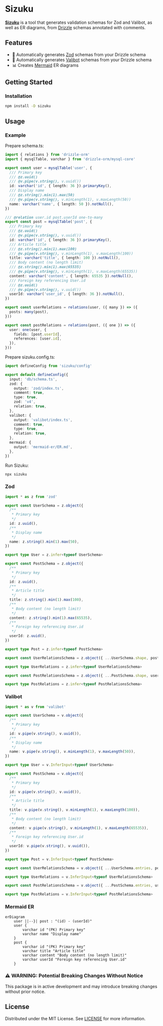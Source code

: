 # Sizuku

**[Sizuku](https://www.npmjs.com/package/sizuku)** is a tool that generates validation schemas for Zod and Valibot, as well as ER diagrams, from [Drizzle](https://orm.drizzle.team/) schemas annotated with comments.

## Features

- 💎 Automatically generates [Zod](https://zod.dev/) schemas from your Drizzle schema
- 🤖 Automatically generates [Valibot](https://valibot.dev/) schemas from your Drizzle schema
- 📊 Creates [Mermaid](https://mermaid.js.org/) ER diagrams


## Getting Started

### Installation

```bash
npm install -D sizuku
```

## Usage

### Example

Prepare schema.ts:

```ts
import { relations } from 'drizzle-orm'
import { mysqlTable, varchar } from 'drizzle-orm/mysql-core'

export const user = mysqlTable('user', {
  /// Primary key
  /// @z.uuid()
  /// @v.pipe(v.string(), v.uuid())
  id: varchar('id', { length: 36 }).primaryKey(),
  /// Display name
  /// @z.string().min(1).max(50)
  /// @v.pipe(v.string(), v.minLength(1), v.maxLength(50))
  name: varchar('name', { length: 50 }).notNull(),
})

/// @relation user.id post.userId one-to-many
export const post = mysqlTable('post', {
  /// Primary key
  /// @z.uuid()
  /// @v.pipe(v.string(), v.uuid())
  id: varchar('id', { length: 36 }).primaryKey(),
  /// Article title
  /// @z.string().min(1).max(100)
  /// @v.pipe(v.string(), v.minLength(1), v.maxLength(100))
  title: varchar('title', { length: 100 }).notNull(),
  /// Body content (no length limit)
  /// @z.string().min(1).max(65535)
  /// @v.pipe(v.string(), v.minLength(1), v.maxLength(65535))
  content: varchar('content', { length: 65535 }).notNull(),
  /// Foreign key referencing User.id
  /// @z.uuid()
  /// @v.pipe(v.string(), v.uuid())
  userId: varchar('user_id', { length: 36 }).notNull(),
})

export const userRelations = relations(user, ({ many }) => ({
  posts: many(post),
}))

export const postRelations = relations(post, ({ one }) => ({
  user: one(user, {
    fields: [post.userId],
    references: [user.id],
  }),
}))
```

Prepare sizuku.config.ts:

```ts
import defineConfig from 'sizuku/config'

export default defineConfig({
  input: 'db/schema.ts',
  zod: {
    output: 'zod/index.ts',
    comment: true,
    type: true,
    zod: 'v4',
    relation: true,
  },
  valibot: {
    output: 'valibot/index.ts',
    comment: true,
    type: true,
    relation: true,
  },
  mermaid: {
    output: 'mermaid-er/ER.md',
  },
})
```

Run Sizuku:

```sh
npx sizuku
```

### Zod

```ts
import * as z from 'zod'

export const UserSchema = z.object({
  /**
   * Primary key
   */
  id: z.uuid(),
  /**
   * Display name
   */
  name: z.string().min(1).max(50),
})

export type User = z.infer<typeof UserSchema>

export const PostSchema = z.object({
  /**
   * Primary key
   */
  id: z.uuid(),
  /**
   * Article title
   */
  title: z.string().min(1).max(100),
  /**
   * Body content (no length limit)
   */
  content: z.string().min(1).max(65535),
  /**
   * Foreign key referencing User.id
   */
  userId: z.uuid(),
})

export type Post = z.infer<typeof PostSchema>

export const UserRelationsSchema = z.object({ ...UserSchema.shape, posts: z.array(PostSchema) })

export type UserRelations = z.infer<typeof UserRelationsSchema>

export const PostRelationsSchema = z.object({ ...PostSchema.shape, user: UserSchema })

export type PostRelations = z.infer<typeof PostRelationsSchema>
```

### Valibot

```ts
import * as v from 'valibot'

export const UserSchema = v.object({
  /**
   * Primary key
   */
  id: v.pipe(v.string(), v.uuid()),
  /**
   * Display name
   */
  name: v.pipe(v.string(), v.minLength(1), v.maxLength(50)),
})

export type User = v.InferInput<typeof UserSchema>

export const PostSchema = v.object({
  /**
   * Primary key
   */
  id: v.pipe(v.string(), v.uuid()),
  /**
   * Article title
   */
  title: v.pipe(v.string(), v.minLength(1), v.maxLength(100)),
  /**
   * Body content (no length limit)
   */
  content: v.pipe(v.string(), v.minLength(1), v.maxLength(65535)),
  /**
   * Foreign key referencing User.id
   */
  userId: v.pipe(v.string(), v.uuid()),
})

export type Post = v.InferInput<typeof PostSchema>

export const UserRelationsSchema = v.object({ ...UserSchema.entries, posts: v.array(PostSchema) })

export type UserRelations = v.InferInput<typeof UserRelationsSchema>

export const PostRelationsSchema = v.object({ ...PostSchema.entries, user: UserSchema })

export type PostRelations = v.InferInput<typeof PostRelationsSchema>
```

### Mermaid ER

```mermaid
erDiagram
    user ||--}| post : "(id) - (userId)"
    user {
        varchar id "(PK) Primary key"
        varchar name "Display name"
    }
    post {
        varchar id "(PK) Primary key"
        varchar title "Article title"
        varchar content "Body content (no length limit)"
        varchar userId "Foreign key referencing User.id"
    }
```

### ⚠️ WARNING: Potential Breaking Changes Without Notice

This package is in active development and may introduce breaking changes without prior notice.

## License

Distributed under the MIT License. See [LICENSE](https://github.com/nakita628/hono-takibi?tab=MIT-1-ov-file) for more information.